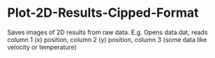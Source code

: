 # Plot-2D-Results-Cipped-Format
Saves images of 2D results from raw data. E.g. Opens data.dat, reads column 1 (x) position, column 2 (y) position, column 3 (some data like velocity or temperature)
